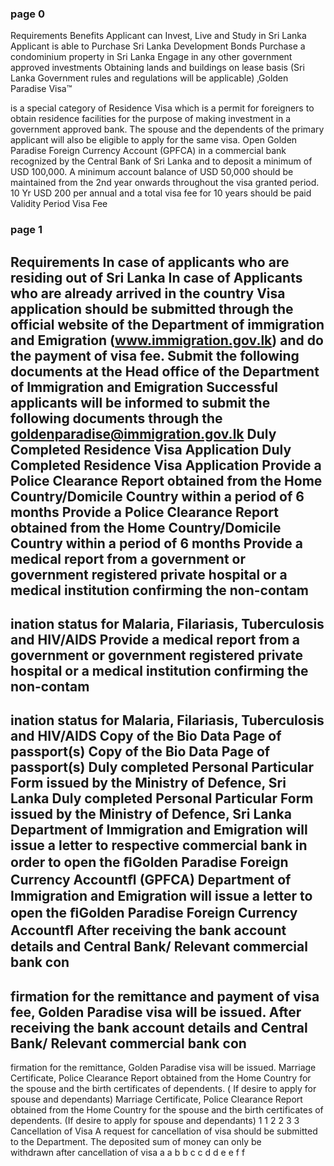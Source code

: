 ### page 0
Requirements
Benefits
Applicant can Invest, Live and Study in Sri Lanka
Applicant is able to
Purchase Sri Lanka Development Bonds 
Purchase a condominium property in 
Sri Lanka
Engage in any other government approved 
investments
Obtaining lands and buildings on lease basis
(Sri Lanka Government rules and regulations 
will be applicable)
‚Golden Paradise Visa™
 
 is a special category of Residence Visa 
which is a permit for foreigners to obtain residence facilities for the 
purpose of making investment in a government approved bank. 
The spouse and the dependents of the primary applicant will 
also be eligible to apply for the same visa.
Open Golden Paradise Foreign Currency 
Account (GPFCA) in a commercial bank 
recognized by the Central Bank of Sri Lanka 
and to deposit a minimum of 
USD 100,000.
A minimum account balance of 
USD 50,000 
should be maintained from the 2nd year 
onwards throughout the visa granted period.
10 Yr
USD 200 per annual and 
a total visa fee for 
10 years 
should be paid
Validity Period
Visa Fee

### page 1
Requirements
In case of applicants who are residing out 
of Sri Lanka
In case of Applicants who are already arrived in 
the country
Visa application should be submitted through 
the official website of the Department of 
immigration and Emigration 
(www.immigration.gov.lk)
 and do the payment 
of visa fee.
Submit the following documents at the Head 
office of the Department of Immigration and 
Emigration
Successful applicants will be informed to submit 
the following documents through the 
goldenparadise@immigration.gov.lk
Duly Completed Residence Visa Application
Duly Completed Residence Visa Application 
Provide a Police Clearance Report obtained from 
the Home Country/Domicile Country within a 
period of 6 months
Provide a Police Clearance Report obtained from 
the Home Country/Domicile Country within a 
period of 6 months
Provide a medical report from a government 
or government registered private hospital or a 
medical institution confirming the non-contam
-
ination status for Malaria, Filariasis, Tuberculosis 
and HIV/AIDS
Provide a medical report from a government 
or government registered private hospital or a 
medical institution confirming the non-contam
-
ination status for Malaria, Filariasis, Tuberculosis 
and HIV/AIDS
Copy of the Bio Data Page of passport(s)
Copy of the Bio Data Page of passport(s)
Duly completed Personal Particular Form issued 
by the Ministry of Defence, Sri Lanka
Duly completed Personal Particular Form issued 
by the Ministry of Defence, Sri Lanka
Department of Immigration and Emigration will 
issue a letter to respective commercial bank 
in order to open the ﬁGolden Paradise Foreign 
Currency Accountﬂ (GPFCA)
Department of Immigration and Emigration 
will issue a letter to open the ﬁGolden Paradise 
Foreign Currency Accountﬂ
After receiving the bank account details and 
Central Bank/ Relevant commercial bank con
-
firmation for the remittance and payment of 
visa fee, Golden Paradise visa will be issued.
After receiving the bank account details and 
Central Bank/ Relevant commercial bank con
-
firmation for the remittance, Golden Paradise 
visa will be issued.
Marriage Certificate, Police Clearance Report 
obtained from the Home Country for the spouse 
and the birth certificates of dependents. (
If desire to apply for spouse and dependants)
Marriage Certificate, Police Clearance Report 
obtained from the Home Country for the spouse 
and the birth certificates of dependents. 
(If desire to apply for spouse and dependants)
1
1
2
2
3
3
Cancellation of Visa
A request for cancellation of visa should be submitted to 
the Department. The deposited sum of money can only be  
withdrawn after cancellation of visa
a
a
b
b
c
c
d
d
e
e
f
f

